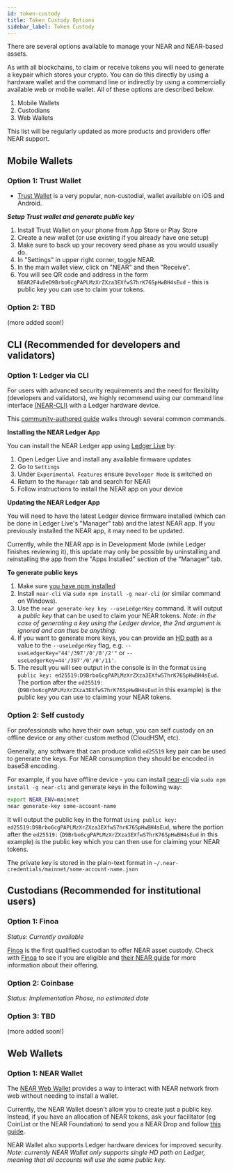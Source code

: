 ```yaml
---
id: token-custody
title: Token Custody Options
sidebar_label: Token Custody
---
```

There are several options available to manage your NEAR and NEAR-based assets. 

As with all blockchains, to claim or receive tokens you will need to generate a keypair which stores your crypto. You can do this directly by using a hardware wallet and the command line or indirectly by using a commercially available web or mobile wallet.  All of these options are described below.

1. Mobile Wallets
2. Custodians
3. Web Wallets

This list will be regularly updated as more products and providers offer NEAR support.


## Mobile Wallets

### Option 1: Trust Wallet

  - [Trust Wallet](https://trustwallet.com/) is a very popular, non-custodial, wallet available on iOS and Android.
  
  ***Setup Trust wallet and generate public key***
  
1. Install Trust Wallet on your phone from App Store or Play Store
2. Create a new wallet (or use existing if you already have one setup)
3. Make sure to back up your recovery seed phase as you would usually do.
4. In "Settings" in upper right corner, toggle NEAR.
5. In the main wallet view, click on "NEAR" and then "Receive".
6. You will see QR code and address in the form `NEAR2F4vDeD9Brbo6cgPAPLMzXrZXza3EXfwS7hrK76SpHwBH4sEud` - this is public key you can use to claim your tokens.


### Option 2: TBD

(more added soon!)


## CLI (Recommended for developers and validators)

### Option 1: Ledger via CLI 

For users with advanced security requirements and the need for flexibility (developers and validators), we highly recommend using our command line interface [(NEAR-CLI)](https://docs.near.org/docs/development/near-cli) with a Ledger hardware device.

This [community-authored guide](https://medium.com/@bonsfi/how-to-use-ledger-with-near-cli-648d5d990517) walks through several common commands.


**Installing the NEAR Ledger App**

You can install the NEAR Ledger app using [Ledger Live](https://www.ledger.com/ledger-live) by:

1) Open Ledger Live and install any available firmware updates
2) Go to `Settings`
3) Under `Experimental Features` ensure `Developer Mode` is switched on
4) Return to the `Manager` tab and search for NEAR
5) Follow instructions to install the NEAR app on your device

**Updating the NEAR Ledger App**

You will need to have the latest Ledger device firmware installed (which can be done in Ledger Live's "Manager" tab) and the latest NEAR app.  If you previously installed the NEAR app, it may need to be updated. 

Currently, while the NEAR app is in Development Mode (while Ledger finishes reviewing it), this update may only be possible by uninstalling and reinstalling the app from the "Apps Installed" section of the "Manager" tab.
        
**To generate public keys**

1. Make sure [you have npm installed](https://docs.npmjs.com/downloading-and-installing-node-js-and-npm)
1. Install `near-cli` via `sudo npm install -g near-cli` (or similar command on Windows).
2. Use the `near generate-key key --useLedgerKey` command.  It will output a *public key* that can be used to claim your NEAR tokens. *Note: in the case of generating a key using the Ledger device, the 2nd argument is ignored and can thus be anything*.
3. If you want to generate more keys, you can provide an [HD path](https://ethereum.stackexchange.com/questions/70017/can-someone-explain-the-meaning-of-derivation-path-in-wallet-in-plain-english-s) as a value to the `--useLedgerKey` flag, e.g. `--useLedgerKey="44'/397'/0'/0'/2'"` or `--useLedgerKey=44'/397'/0'/0'/11'`.
4. The result you will see output in the console is in the format `Using public key: ed25519:D9Brbo6cgPAPLMzXrZXza3EXfwS7hrK76SpHwBH4sEud`. The portion after the `ed25519:` (`D9Brbo6cgPAPLMzXrZXza3EXfwS7hrK76SpHwBH4sEud` in this example) is the public key you can use to claiming your NEAR tokens.


### Option 2: Self custody

For professionals who have their own setup, you can self custody on an offline device or any other custom method (CloudHSM, etc).

Generally, any software that can produce valid `ed25519` key pair can be used to generate the keys. For NEAR consumption they should be encoded in base58 encoding.

For example, if you have offline device - you can install [near-cli](https://github.com/near/near-cli) via `sudo npm install -g near-cli` and generate keys in the following way:

```bash
export NEAR_ENV=mainnet
near generate-key some-account-name
```

It will output the public key in the format `Using public key: ed25519:D9Brbo6cgPAPLMzXrZXza3EXfwS7hrK76SpHwBH4sEud`, where the portion after the `ed25519:` (`D9Brbo6cgPAPLMzXrZXza3EXfwS7hrK76SpHwBH4sEud` in this example) is the public key which you can then use for claiming your NEAR tokens.

The private key is stored in the plain-text format in `~/.near-credentials/mainnet/some-account-name.json`


## Custodians (Recommended for institutional users)

### Option 1: Finoa
*Status: Currently available*

[Finoa](https://finoa.io/) is the first qualified custodian to offer NEAR asset custody.  Check with [Finoa](https://finoa.io/contact) to see if you are eligible and [their NEAR guide](https://www.finoa.io/near) for more information about their offering.
    
### Option 2: Coinbase
*Status: Implementation Phase, no estimated date*


### Option 3: TBD

(more added soon!)


## Web Wallets

### Option 1: NEAR Wallet

The [NEAR Web Wallet](http://wallet.near.org) provides a way to interact with NEAR network from web without needing to install a wallet.

Currently, the NEAR Wallet doesn't allow you to create just a public key. Instead, if you have an allocation of NEAR tokens, ask your facilitator (eg CoinList or the NEAR Foundation) to send you a NEAR Drop and follow [this guide](https://docs.google.com/document/d/13b3K_9f0YZudFrEAmagM4RcesK3DFxPBE5DswJ37Das). 

NEAR Wallet also supports Ledger hardware devices for improved security. *Note: currently NEAR Wallet only supports single HD path on Ledger, meaning that all accounts will use the same public key.*
